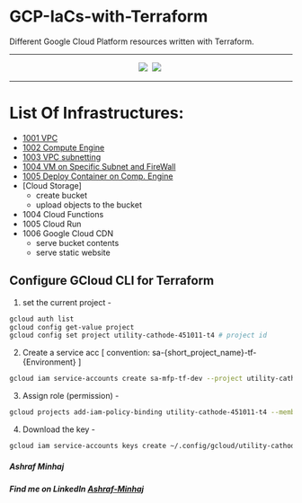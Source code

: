 # GCP-IaCs-with-Terraform
 Different Google Cloud Platform resources written with Terraform.

-----------

<div align="center">

![](https://img.shields.io/badge/Terraform-Version%201.3.3-white?style=plastic&logo=terraform)&nbsp; 
![](https://img.shields.io/badge/Python-Version%203.10-yellow?style=plastic&logo=python)&nbsp;
<!-- ![](https://img.shields.io/badge/Packer-Version%20%3E=%200.0.2-blue?style=plastic&logo=packer)&nbsp; -->

</div>

----------

# List Of Infrastructures:
- [1001 VPC](./1001%20VPC%20Network%20/)
- [1002 Compute Engine](./1002%20Compute%20Engine/)
- [1003 VPC subnetting](./1003%20VPC%20Subnetting/)
- [1004 VM on Specific Subnet and FireWall](./1004%20VM%20on%20Subnet%20and%20FW/)
- [1005 Deploy Container on Comp. Engine]()
- [Cloud Storage]
    - create bucket
    - upload objects to the bucket
- 1004 Cloud Functions
- 1005 Cloud Run
- 1006 Google Cloud CDN
    - serve bucket contents 
    - serve static website

## Configure GCloud CLI for Terraform
1. set the current project -
```bash
gcloud auth list
gcloud config get-value project
gcloud config set project utility-cathode-451011-t4 # project id
```

2. Create a service acc [ convention: sa-{short_project_name}-tf-{Environment} ]
```bash
gcloud iam service-accounts create sa-mfp-tf-dev --project utility-cathode-451011-t4 --display-name "Terraform dev acc"
```

3. Assign role (permission) -
```bash
gcloud projects add-iam-policy-binding utility-cathode-451011-t4 --member="serviceAccount:sa-mfp-tf-dev@utility-cathode-451011-t4.iam.gserviceaccount.com" --role="roles/editor"
```

4. Download the key -
```bash
gcloud iam service-accounts keys create ~/.config/gcloud/utility-cathode-451011-t4.json --iam-account=sa-mfp-tf-dev@utility-cathode-451011-t4.iam.gserviceaccount.com
```

##### Ashraf Minhaj
##### Find me on LinkedIn [Ashraf-Minhaj](https://www.linkedin.com/in/ashraf-minhaj/)